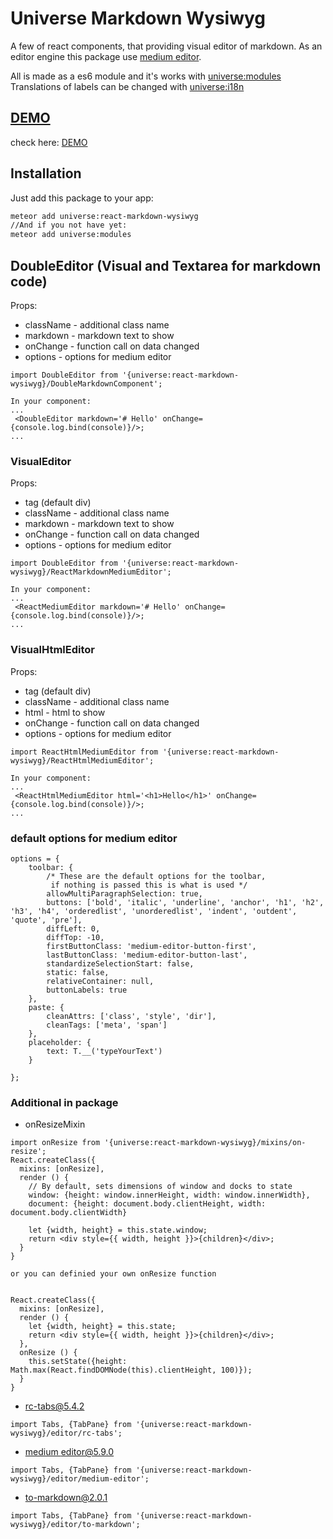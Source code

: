 # Universe Markdown Wysiwyg
A few of react components, that providing visual editor of markdown.
As an editor engine this package use [medium editor](https://github.com/yabwe/medium-editor).

All is made as a es6 module and it's works with [universe:modules](https://atmospherejs.com/universe/modules)
Translations of labels can be changed with [universe:i18n](https://atmospherejs.com/universe/i18n)

## [DEMO](http://markdown-wysiwyg.meteor.com)
check here: [DEMO](http://markdown-wysiwyg.meteor.com)

## Installation

Just add this package to your app:
```sh
meteor add universe:react-markdown-wysiwyg
//And if you not have yet:
meteor add universe:modules
```

## DoubleEditor (Visual and Textarea for markdown code)

Props: 
- className - additional class name
- markdown - markdown text to show
- onChange - function call on data changed
- options - options for medium editor

```
import DoubleEditor from '{universe:react-markdown-wysiwyg}/DoubleMarkdownComponent';

In your component: 
...
 <DoubleEditor markdown='# Hello' onChange={console.log.bind(console)}/>;
...
```

### VisualEditor

Props:
- tag (default div)
- className - additional class name
- markdown - markdown text to show
- onChange - function call on data changed
- options - options for medium editor

```
import DoubleEditor from '{universe:react-markdown-wysiwyg}/ReactMarkdownMediumEditor';

In your component: 
...
 <ReactMediumEditor markdown='# Hello' onChange={console.log.bind(console)}/>;
...
```

### VisualHtmlEditor

Props:
- tag (default div)
- className - additional class name
- html - html to show
- onChange - function call on data changed
- options - options for medium editor

```
import ReactHtmlMediumEditor from '{universe:react-markdown-wysiwyg}/ReactHtmlMediumEditor';

In your component: 
...
 <ReactHtmlMediumEditor html='<h1>Hello</h1>' onChange={console.log.bind(console)}/>;
...
```


### default options for medium editor

```
options = {
    toolbar: {
        /* These are the default options for the toolbar,
         if nothing is passed this is what is used */
        allowMultiParagraphSelection: true,
        buttons: ['bold', 'italic', 'underline', 'anchor', 'h1', 'h2', 'h3', 'h4', 'orderedlist', 'unorderedlist', 'indent', 'outdent', 'quote', 'pre'],
        diffLeft: 0,
        diffTop: -10,
        firstButtonClass: 'medium-editor-button-first',
        lastButtonClass: 'medium-editor-button-last',
        standardizeSelectionStart: false,
        static: false,
        relativeContainer: null,
        buttonLabels: true
    },
    paste: {
        cleanAttrs: ['class', 'style', 'dir'],
        cleanTags: ['meta', 'span']
    },
    placeholder: {
        text: T.__('typeYourText')
    }

};
```

### Additional in package

- onResizeMixin

```
import onResize from '{universe:react-markdown-wysiwyg}/mixins/on-resize';
React.createClass({
  mixins: [onResize],
  render () {
    // By default, sets dimensions of window and docks to state 
    window: {height: window.innerHeight, width: window.innerWidth},
    document: {height: document.body.clientHeight, width: document.body.clientWidth}
    
    let {width, height} = this.state.window;
    return <div style={{ width, height }}>{children}</div>;
  }
}

or you can definied your own onResize function


React.createClass({
  mixins: [onResize],
  render () { 
    let {width, height} = this.state;
    return <div style={{ width, height }}>{children}</div>;
  },
  onResize () {
    this.setState({height: Math.max(React.findDOMNode(this).clientHeight, 100)});
  }
}

```

- [rc-tabs@5.4.2](https://www.npmjs.com/package/rc-tabs)  

```
import Tabs, {TabPane} from '{universe:react-markdown-wysiwyg}/editor/rc-tabs';
```

- [medium editor@5.9.0](https://www.npmjs.com/package/medium-editor)

```
import Tabs, {TabPane} from '{universe:react-markdown-wysiwyg}/editor/medium-editor';
```

- [to-markdown@2.0.1](https://www.npmjs.com/package/to-markdown)

```
import Tabs, {TabPane} from '{universe:react-markdown-wysiwyg}/editor/to-markdown';
```
